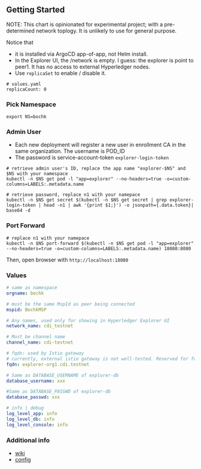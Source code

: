 ## Getting Started

NOTE: This chart is opinionated for experimental project; with a pre-determined network toplogy. It is unlikely to use for general purpose.

Notice that
- it is installed via ArgoCD app-of-app, not Helm install.
- In the Explorer UI, the /network is empty. I guess: the explorer is point to peer1. It has no access to external Hyperledger nodes.
- Use `replicaSet` to enable / disable it.

```shell
# values.yaml
replicaCount: 0
```

### Pick Namespace

```shell
export NS=bochk
```

### Admin User
- Each new deployment will register a new user in enrollment CA in the same organization. The username is POD_ID
- The password is service-account-token `explorer-login-token`

```shell
# retrieve admin user's ID, replace the app name "explorer-$NS" and $NS with your namespace
kubectl -n $NS get pod -l "app=explorer" --no-headers=true -o=custom-columns=LABELS:.metadata.name

# retrieve password, replace n1 with your namepace
kubectl -n $NS get secret $(kubectl -n $NS get secret | grep explorer-login-token | head -n1 | awk '{print $1;}') -o jsonpath={.data.token}| base64 -d
```

### Port Forward

```shell
# replace n1 with your namepace
kubectl -n $NS port-forward $(kubectl -n $NS get pod -l "app=explorer" --no-headers=true -o=custom-columns=LABELS:.metadata.name) 18080:8080
```

Then, open browser with `http://localhost:18080`

### Values
```yaml
# same as namespace
orgname: bochk

# must be the same MspId as peer being connected
mspid: BochkMSP

# Any names, used only for showing in Hyperledger Explorer UI
network_name: cdi_testnet

# Must be channel name
channel_name: cdi-testnet

# fqdn: used by Istio gateway
# currently, external istio gateway is not well-tested. Reserved for future use
fqdn: explorer-org1.cdi.testnet

# Same as DATABASE_USERNAME of explorer-db
database_username: xxx

#Same as DATABASE_PASSWD of explorer-db
database_passwd: xxx

# info | debug
log_level_app: info
log_level_db: info
log_level_console: info
```

### Additional info
- [wiki](https://wiki.hyperledger.org/display/explorer)
- [config](https://github.com/hyperledger/blockchain-explorer/blob/main/README-CONFIG.md)
